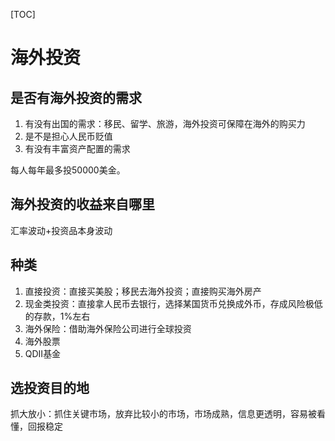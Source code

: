 [TOC]

# 海外投资
## 是否有海外投资的需求
1. 有没有出国的需求：移民、留学、旅游，海外投资可保障在海外的购买力
2. 是不是担心人民币贬值
3. 有没有丰富资产配置的需求  

每人每年最多投50000美金。

## 海外投资的收益来自哪里
汇率波动+投资品本身波动

## 种类
1. 直接投资：直接买美股；移民去海外投资；直接购买海外房产
2. 现金类投资：直接拿人民币去银行，选择某国货币兑换成外币，存成风险极低的存款，1%左右
3. 海外保险：借助海外保险公司进行全球投资
4. 海外股票
5. QDII基金

## 选投资目的地
抓大放小：抓住关键市场，放弃比较小的市场，市场成熟，信息更透明，容易被看懂，回报稳定
